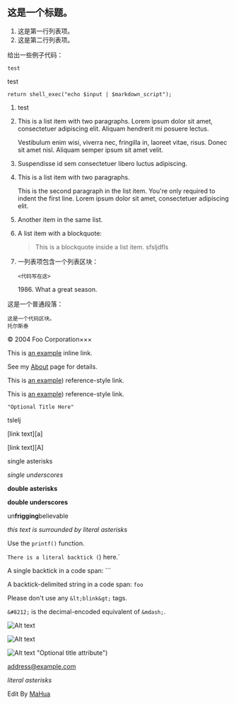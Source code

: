 ## 这是一个标题。

1.  这是第一行列表项。
2.  这是第二行列表项。

给出一些例子代码：

```
test
```

test

```
return shell_exec("echo $input | $markdown_script");
```

1.  test
2.  This is a list item with two paragraphs. Lorem ipsum dolor sit amet, consectetuer adipiscing elit. Aliquam hendrerit mi posuere lectus.

    Vestibulum enim wisi, viverra nec, fringilla in, laoreet vitae, risus. Donec sit amet nisl. Aliquam semper ipsum sit amet velit.

3.  Suspendisse id sem consectetuer libero luctus adipiscing.

4.  This is a list item with two paragraphs.

    This is the second paragraph in the list item. You're only required to indent the first line. Lorem ipsum dolor sit amet, consectetuer adipiscing elit.

5.  Another item in the same list.

6.  A list item with a blockquote:

    > This is a blockquote inside a list item. sfsljdfls

7.  一列表项包含一个列表区块：

    ```
    <代码写在这>
    ```

    1986\. What a great season.

这是一个普通段落：

```
这是一个代码区块。
托尔斯泰
```

© 2004 Foo Corporation×××

This is [an example](http://example.com/) inline link.

See my [About](/about/) page for details.

This is [an example](/home/pangjz/Desktop/picture/1.jpg)) reference-style link.

This is [an example](/home/pangjz/Desktop/picture/1.jpg)) reference-style link.

```
"Optional Title Here"
```

tslelj

[link text][a]

[link text][A]

single asterisks

_single underscores_

**double asterisks**

**double underscores**

un**frigging**believable

*this text is surrounded by literal asterisks*

Use the `printf()` function.

`There is a literal backtick (`) here.`

A single backtick in a code span: ```

A backtick-delimited string in a code span: ``foo``

Please don't use any `&lt;blink&gt;` tags.

`&#8212;` is the decimal-encoded equivalent of `&mdash;`.

![Alt text](../path/to/img.jpg)

![Alt text](../home/pangjz/Desktop/picture/1.jpg)

![Alt text](../home/pangjz/Desktop/picture/1.jpg) "Optional title attribute")

address@example.com

*literal asterisks*

Edit By [MaHua](http://mahua.jser.me)